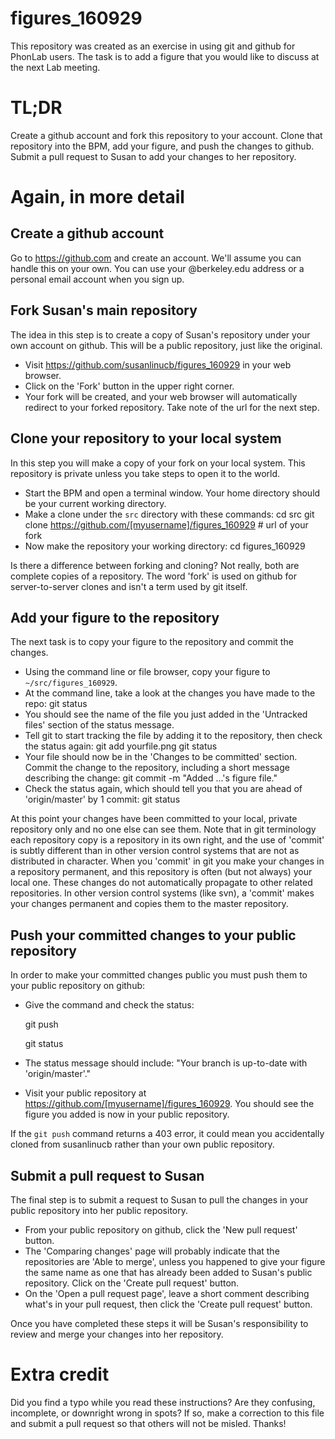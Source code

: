 # figures_160929

This repository was created as an exercise in using git and github for PhonLab users. The task is to add a figure that you would like to discuss at the next Lab meeting.

# TL;DR

Create a github account and fork this repository to your account. Clone that repository into the BPM, add your figure, and push the changes to github. Submit a pull request to Susan to add your changes to her repository.

# Again, in more detail

## Create a github account

Go to https://github.com and create an account. We'll assume you can handle this on your own. You can use your @berkeley.edu address or a personal email account when you sign up.

## Fork Susan's main repository

The idea in this step is to create a copy of Susan's repository under your own account on github. This will be a public repository, just like the original.

- Visit https://github.com/susanlinucb/figures_160929 in your web browser.
- Click on the 'Fork' button in the upper right corner.
- Your fork will be created, and your web browser will automatically redirect to your forked repository. Take note of the url for the next step.

## Clone your repository to your local system

In this step you will make a copy of your fork on your local system. This repository is private unless you take steps to open it to the world.

- Start the BPM and open a terminal window. Your home directory should be your current working directory.
- Make a clone under the `src` directory with these commands:
  cd src
  git clone https://github.com/[myusername]/figures_160929  # url of your fork
- Now make the repository your working directory:
  cd figures_160929

Is there a difference between forking and cloning? Not really, both are complete copies of a repository. The word 'fork' is used on github for server-to-server clones and isn't a term used by git itself.

## Add your figure to the repository

The next task is to copy your figure to the repository and commit the changes.

- Using the command line or file browser, copy your figure to `~/src/figures_160929`.
- At the command line, take a look at the changes you have made to the repo:
  git status
- You should see the name of the file you just added in the 'Untracked files' section of the status message.
- Tell git to start tracking the file by adding it to the repository, then check the status again:
  git add yourfile.png
  git status
- Your file should now be in the 'Changes to be committed' section. Commit the change to the repository, including a short message describing the change:
  git commit -m "Added ...'s figure file."
- Check the status again, which should tell you that you are ahead of 'origin/master' by 1 commit:
  git status

At this point your changes have been committed to your local, private repository only and no one else can see them. Note that in git terminology each repository copy is a repository in its own right, and the use of 'commit' is subtly different than in other version control systems that are not as distributed in character. When you 'commit' in git you make your changes in a repository permanent, and this repository is often (but not always) your local one. These changes do not automatically propagate to other related repositories. In other version control systems (like svn), a 'commit' makes your changes permanent and copies them to the master repository.

## Push your committed changes to your public repository

In order to make your committed changes public you must push them to your public repository on github:

- Give the command and check the status:

  git push

  git status

- The status message should include: "Your branch is up-to-date with 'origin/master'."
- Visit your public repository at https://github.com/[myusername]/figures_160929. You should see the figure you added is now in your public repository.

If the `git push` command returns a 403 error, it could mean you accidentally cloned from susanlinucb rather than your own public repository.

## Submit a pull request to Susan

The final step is to submit a request to Susan to pull the changes in your public repository into her public repository.

- From your public repository on github, click the 'New pull request' button.
- The 'Comparing changes' page will probably indicate that the repositories are 'Able to merge', unless you happened to give your figure the same name as one that has already been added to Susan's public repository. Click on the 'Create pull request' button.
- On the 'Open a pull request page', leave a short comment describing what's in your pull request, then click the 'Create pull request' button.

Once you have completed these steps it will be Susan's responsibility to review and merge your changes into her repository.

# Extra credit

Did you find a typo while you read these instructions? Are they confusing, incomplete, or downright wrong in spots? If so, make a correction to this file and submit a pull request so that others will not be misled. Thanks!
